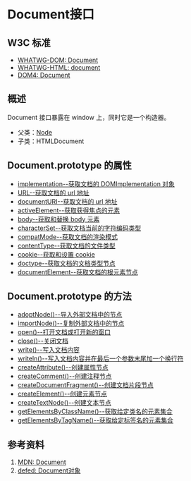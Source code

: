 # Document接口

## W3C 标准
- [WHATWG-DOM: Document](https://dom.spec.whatwg.org/#interface-document)
- [WHATWG-HTML: document](https://html.spec.whatwg.org/multipage/dom.html#the-document-object)
- [DOM4: Document](https://www.w3.org/TR/dom/#interface-document)

## 概述
Document 接口暴露在 window 上，同时它是一个构造器。

- 父类：[Node](../Node/Node.md)
- 子类：HTMLDocument

## Document.prototype 的属性

- [implementation--获取文档的 DOMImplementation 对象](./implementation/implementation.md)
- [URL--获取文档的 url 地址](./URL/URL.md)
- [documentURI--获取文档的 url 地址](./documentURI/documentURI.md)
- [activeElement--获取获得焦点的元素](./activeElement/activeElement.md)
- [body--获取和替换 body 元素](./body/body.md)
- [characterSet--获取文档当前的字符编码类型](./characterSet/characterSet.md)
- [compatMode--获取文档的渲染模式](./compatMode/compatMode.md)
- [contentType--获取文档的文件类型](./contentType/contentType.md)
- [cookie--获取和设置 cookie](./cookie/cookie.md)
- [doctype--获取文档的文档类型节点](./doctype/doctype.md)
- [documentElement--获取文档的根元素节点](./documentElement/documentElement.md)

## Document.prototype 的方法

- [adoptNode()--导入外部文档中的节点](./adoptNode()/adoptNode().md)
- [importNode()--复制外部文档中的节点](./importNode()/importNode().md)
- [open()--打开文档或打开新的窗口](./open()/open().md)
- [close()--关闭文档](./close()/close().md)
- [write()--写入文档内容](./write()/write().md)
- [writeln()--写入文档内容并在最后一个参数末尾加一个换行符](./writeln()/writeln().md)
- [createAttribute()--创建属性节点](./createAttribute()/createAttribute().md)
- [createComment()--创建注释节点](./createComment()/createComment().md)
- [createDocumentFragment()--创建文档片段节点](./createDocumentFragment()/createDocumentFragment().md)
- [createElement()--创建元素节点](./createElement()/createElement.md)
- [createTextNode()--创建文本节点](./createTextNode()/createTextNode().md)
- [getElementsByClassName()--获取给定类名的元素集合](./getElementsByClassName()/getElementsByClassName().md)
- [getElementsByTagName()--获取给定标签名的元素集合](./getElementsByTagName()/getElementsByTagName().md)


## 参考资料
1. [MDN: Document](https://developer.mozilla.org/en-US/docs/Web/API/Document)
2. [defed: Document对象](https://defed.github.io/原生DOM系列-Document对象/)
